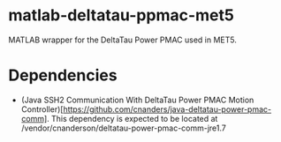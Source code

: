 # matlab-deltatau-ppmac-met5

MATLAB wrapper for the DeltaTau Power PMAC used in MET5. 


# Dependencies

- (Java SSH2 Communication With DeltaTau Power PMAC Motion Controller)[https://github.com/cnanders/java-deltatau-power-pmac-comm].  This dependency is expected to be located at /vendor/cnanderson/deltatau-power-pmac-comm-jre1.7

